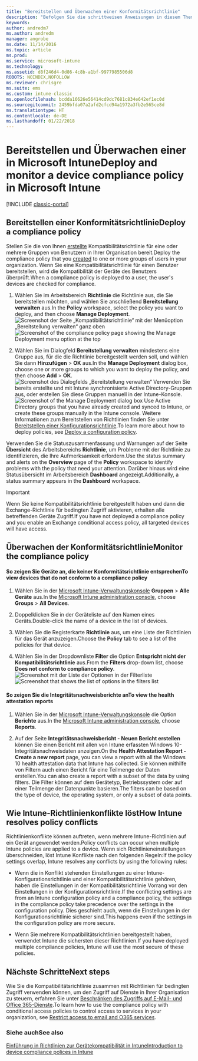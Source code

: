 ```yaml
---
title: "Bereitstellen und Überwachen einer Konformitätsrichtlinie"
description: "Befolgen Sie die schrittweisen Anweisungen in diesem Thema zum Bereitstellen und Überwachen einer Konformitätsrichtlinie für Geräte."
keywords: 
author: andredm7
ms.author: andredm
manager: angrobe
ms.date: 11/14/2016
ms.topic: article
ms.prod: 
ms.service: microsoft-intune
ms.technology: 
ms.assetid: d8f246d4-0d86-4c8b-a1bf-9977985506d8
ROBOTS: NOINDEX,NOFOLLOW
ms.reviewer: chrisgre
ms.suite: ems
ms.custom: intune-classic
ms.openlocfilehash: bcdda16626e56414cd9dc7681c834e642ef1ec0d
ms.sourcegitcommit: 2459bfda07a2afd2cfcd94a1972a3fb2e565ce8d
ms.translationtype: HT
ms.contentlocale: de-DE
ms.lasthandoff: 01/22/2018
---
```

# <a name="deploy-and-monitor-a-device-compliance-policy-in-microsoft-intune"></a><span data-ttu-id="a1e29-103">Bereitstellen und Überwachen einer in Microsoft Intune</span><span class="sxs-lookup"><span data-stu-id="a1e29-103">Deploy and monitor a device compliance policy in Microsoft Intune</span></span>

[!INCLUDE [classic-portal](../includes/classic-portal.md)]

## <a name="deploy-a-compliance-policy"></a><span data-ttu-id="a1e29-104">Bereitstellen einer Konformitätsrichtlinie</span><span class="sxs-lookup"><span data-stu-id="a1e29-104">Deploy a compliance policy</span></span>
<span data-ttu-id="a1e29-105">Stellen Sie die von Ihnen [erstellte](create-a-device-compliance-policy-in-microsoft-intune.md) Kompatibilitätsrichtlinie für eine oder mehrere Gruppen von Benutzern in Ihrer Organisation bereit.</span><span class="sxs-lookup"><span data-stu-id="a1e29-105">Deploy the compliance policy that you [created](create-a-device-compliance-policy-in-microsoft-intune.md) to one or more groups of users in your organization.</span></span> <span data-ttu-id="a1e29-106">Wenn Sie eine Kompatibilitätsrichtlinie für einen Benutzer bereitstellen, wird die Kompatibilität der Geräte des Benutzers überprüft.</span><span class="sxs-lookup"><span data-stu-id="a1e29-106">When a compliance policy is deployed to a user, the user's devices are checked for compliance.</span></span>

1.  <span data-ttu-id="a1e29-107">Wählen Sie im Arbeitsbereich **Richtlinie** die Richtlinie aus, die Sie bereitstellen möchten, und wählen Sie anschließend **Bereitstellung verwalten** aus.</span><span class="sxs-lookup"><span data-stu-id="a1e29-107">In the **Policy** workspace, select the policy you want to deploy, and then choose **Manage Deployment**.</span></span>
<span data-ttu-id="a1e29-108">![Screenshot der Seite „Kompatibilitätsrichtlinie“ mit der Menüoption „Bereitstellung verwalten“ ganz oben](./media/intune-sa-3c-deploy-compliance-policy2.png)</span><span class="sxs-lookup"><span data-stu-id="a1e29-108">![Screenshot of the compliance policy page showing the Manage Deployment menu option at the top](./media/intune-sa-3c-deploy-compliance-policy2.png)</span></span>

2.  <span data-ttu-id="a1e29-109">Wählen Sie im Dialogfeld **Bereitstellung verwalten** mindestens eine Gruppe aus, für die die Richtlinie bereitgestellt werden soll, und wählen Sie dann **Hinzufügen** > **OK** aus.</span><span class="sxs-lookup"><span data-stu-id="a1e29-109">In the **Manage Deployment** dialog box, choose one or more groups to which you want to deploy the policy, and then choose **Add** > **OK**.</span></span>
<span data-ttu-id="a1e29-110">![Screenshot des Dialogfelds „Bereitstellung verwalten“](./media/intune-sa-3d-deploy-compliance-policy3-Manage.png) Verwenden Sie bereits erstellte und mit Intune synchronisierte Active Directory-Gruppen aus, oder erstellen Sie diese Gruppen manuell in der Intune-Konsole.</span><span class="sxs-lookup"><span data-stu-id="a1e29-110">![Screenshot of the Manage Deployment dialog box](./media/intune-sa-3d-deploy-compliance-policy3-Manage.png) Use Active Directory groups that you have already created and synced to Intune, or create these groups manually in the Intune console.</span></span> <span data-ttu-id="a1e29-111">Weitere Informationen zum Bereitstellen von Richtlinien finden Sie unter [Bereitstellen einer Konfigurationsrichtlinie](manage-settings-and-features-on-your-devices-with-microsoft-intune-policies.md).</span><span class="sxs-lookup"><span data-stu-id="a1e29-111">To learn more about how to deploy policies, see [Deploy a configuration policy](manage-settings-and-features-on-your-devices-with-microsoft-intune-policies.md).</span></span>

<span data-ttu-id="a1e29-112">Verwenden Sie die Statuszusammenfassung und Warnungen auf der Seite **Übersicht** des Arbeitsbereichs **Richtlinie**, um Probleme mit der Richtlinie zu identifizieren, die Ihre Aufmerksamkeit erfordern.</span><span class="sxs-lookup"><span data-stu-id="a1e29-112">Use the status summary and alerts on the **Overview** page of the **Policy** workspace to identify problems with the policy that need your attention.</span></span> <span data-ttu-id="a1e29-113">Darüber hinaus wird eine Statusübersicht im Arbeitsbereich **Dashboard** angezeigt.</span><span class="sxs-lookup"><span data-stu-id="a1e29-113">Additionally, a status summary appears in the **Dashboard** workspace.</span></span>

> [!IMPORTANT]
> <span data-ttu-id="a1e29-114">Wenn Sie keine Kompatibilitätsrichtlinie bereitgestellt haben und dann die Exchange-Richtlinie für bedingten Zugriff aktivieren, erhalten alle betreffenden Geräte Zugriff.</span><span class="sxs-lookup"><span data-stu-id="a1e29-114">If you have not deployed a compliance policy and you enable an Exchange conditional access policy, all targeted devices will have access.</span></span>

## <a name="monitor-the-compliance-policy"></a><span data-ttu-id="a1e29-115">Überwachen der Konformitätsrichtlinie</span><span class="sxs-lookup"><span data-stu-id="a1e29-115">Monitor the compliance policy</span></span>

#### <a name="to-view-devices-that-do-not-conform-to-a-compliance-policy"></a><span data-ttu-id="a1e29-116">So zeigen Sie Geräte an, die keiner Konformitätsrichtlinie entsprechen</span><span class="sxs-lookup"><span data-stu-id="a1e29-116">To view devices that do not conform to a compliance policy</span></span>

1.  <span data-ttu-id="a1e29-117">Wählen Sie in der [Microsoft Intune-Verwaltungskonsole](https://manage.microsoft.com) **Gruppen** > **Alle Geräte** aus.</span><span class="sxs-lookup"><span data-stu-id="a1e29-117">In the [Microsoft Intune administration console](https://manage.microsoft.com), choose **Groups** > **All Devices**.</span></span>

2.  <span data-ttu-id="a1e29-118">Doppelklicken Sie in der Geräteliste auf den Namen eines Geräts.</span><span class="sxs-lookup"><span data-stu-id="a1e29-118">Double-click the name of a device in the list of devices.</span></span>

3.  <span data-ttu-id="a1e29-119">Wählen Sie die Registerkarte **Richtlinie** aus, um eine Liste der Richtlinien für das Gerät anzuzeigen.</span><span class="sxs-lookup"><span data-stu-id="a1e29-119">Choose the **Policy** tab to see a list of the policies for that device.</span></span>

4.  <span data-ttu-id="a1e29-120">Wählen Sie in der Dropdownliste **Filter** die Option **Entspricht nicht der Kompatibilitätsrichtlinie** aus.</span><span class="sxs-lookup"><span data-stu-id="a1e29-120">From the **Filters** drop-down list, choose **Does not conform to compliance policy**.</span></span>
<span data-ttu-id="a1e29-121">![Screenshot mit der Liste der Optionen in der Filterliste](./media/intune-sa-3e-view-device-noncompliance.png)</span><span class="sxs-lookup"><span data-stu-id="a1e29-121">![Screenshot that shows the list of options in the filters list](./media/intune-sa-3e-view-device-noncompliance.png)</span></span>

#### <a name="to-view-the-health-attestation-reports"></a><span data-ttu-id="a1e29-122">So zeigen Sie die Integritätsnachweisberichte an</span><span class="sxs-lookup"><span data-stu-id="a1e29-122">To view the health attestation reports</span></span>

1.  <span data-ttu-id="a1e29-123">Wählen Sie in der [Microsoft Intune-Verwaltungskonsole](https://manage.microsoft.com) die Option **Berichte** aus.</span><span class="sxs-lookup"><span data-stu-id="a1e29-123">In the [Microsoft Intune administration console](https://manage.microsoft.com), choose **Reports**.</span></span>

2.  <span data-ttu-id="a1e29-124">Auf der Seite **Integritätsnachweisbericht - Neuen Bericht erstellen** können Sie einen Bericht mit allen von Intune erfassten Windows 10-Integritätsnachweisdaten anzeigen.</span><span class="sxs-lookup"><span data-stu-id="a1e29-124">On the **Health Attestation Report - Create a new report** page, you can view a report with all the Windows 10 health attestation data that Intune has collected.</span></span> <span data-ttu-id="a1e29-125">Sie können mithilfe von Filtern auch einen Bericht für eine Teilmenge der Daten erstellen.</span><span class="sxs-lookup"><span data-stu-id="a1e29-125">You can also create a report with a subset of the data by using filters.</span></span> <span data-ttu-id="a1e29-126">Die Filter können auf dem Gerätetyp, Betriebssystem oder auf einer Teilmenge der Datenpunkte basieren.</span><span class="sxs-lookup"><span data-stu-id="a1e29-126">The filters can be based on the type of device, the operating system, or only a subset of data points.</span></span>

## <a name="how-intune-resolves-policy-conflicts"></a><span data-ttu-id="a1e29-127">Wie Intune-Richtlinienkonflikte löst</span><span class="sxs-lookup"><span data-stu-id="a1e29-127">How Intune resolves policy conflicts</span></span>
<span data-ttu-id="a1e29-128">Richtlinienkonflikte können auftreten, wenn mehrere Intune-Richtlinien auf ein Gerät angewendet werden.</span><span class="sxs-lookup"><span data-stu-id="a1e29-128">Policy conflicts can occur when multiple Intune policies are applied to a device.</span></span> <span data-ttu-id="a1e29-129">Wenn sich Richtlinieneinstellungen überschneiden, löst Intune Konflikte nach den folgenden Regeln:</span><span class="sxs-lookup"><span data-stu-id="a1e29-129">If the policy settings overlap, Intune resolves any conflicts by using the following rules:</span></span>

-   <span data-ttu-id="a1e29-130">Wenn die in Konflikt stehenden Einstellungen zu einer Intune-Konfigurationsrichtlinie und einer Kompatibilitätsrichtlinie gehören, haben die Einstellungen in der Kompatibilitätsrichtlinie Vorrang vor den Einstellungen in der Konfigurationsrichtlinie.</span><span class="sxs-lookup"><span data-stu-id="a1e29-130">If the conflicting settings are from an Intune configuration policy and a compliance policy, the settings in the compliance policy take precedence over the settings in the configuration policy.</span></span> <span data-ttu-id="a1e29-131">Dies geschieht auch, wenn die Einstellungen in der Konfigurationsrichtlinie sicherer sind.</span><span class="sxs-lookup"><span data-stu-id="a1e29-131">This happens even if the settings in the configuration policy are more secure.</span></span>

-   <span data-ttu-id="a1e29-132">Wenn Sie mehrere Kompatibilitätsrichtlinien bereitgestellt haben, verwendet Intune die sichersten dieser Richtlinien.</span><span class="sxs-lookup"><span data-stu-id="a1e29-132">If you have deployed multiple compliance policies, Intune will use the most secure of these policies.</span></span>

## <a name="next-steps"></a><span data-ttu-id="a1e29-133">Nächste Schritte</span><span class="sxs-lookup"><span data-stu-id="a1e29-133">Next steps</span></span>
<span data-ttu-id="a1e29-134">Wie Sie die Kompatibilitätsrichtlinie zusammen mit Richtlinien für bedingten Zugriff verwenden können, um den Zugriff auf Dienste in Ihrer Organisation zu steuern, erfahren Sie unter [Beschränken des Zugriffs auf E-Mail- und Office 365-Dienste](restrict-access-to-email-and-o365-services-with-microsoft-intune.md).</span><span class="sxs-lookup"><span data-stu-id="a1e29-134">To learn how to use the compliance policy with conditional access policies to control access to services in your organization, see [Restrict access to email and O365 services](restrict-access-to-email-and-o365-services-with-microsoft-intune.md).</span></span>


### <a name="see-also"></a><span data-ttu-id="a1e29-135">Siehe auch</span><span class="sxs-lookup"><span data-stu-id="a1e29-135">See also</span></span>
[<span data-ttu-id="a1e29-136">Einführung in Richtlinien zur Gerätekompatibilität in Intune</span><span class="sxs-lookup"><span data-stu-id="a1e29-136">Introduction to device compliance polices in Intune</span></span>](introduction-to-device-compliance-policies-in-microsoft-intune.md)
